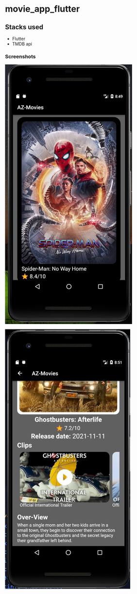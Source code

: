 # movie_app_flutter

## Stacks used

- Flutter
- TMDB api

### Screenshots

![s1](demo/s1.jpg)

![s2](demo/s2.jpg)
